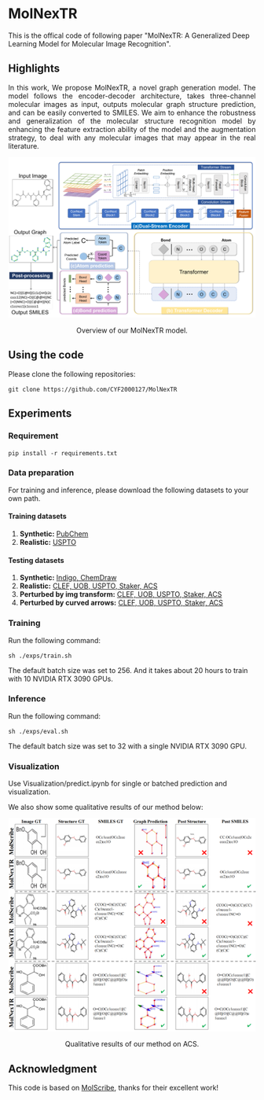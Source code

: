 # MolNexTR
This is the offical code of following paper "MolNexTR: A Generalized Deep Learning Model for Molecular Image Recognition".

## Highlights
<p align="justify">
In this work, We propose MolNexTR, a novel graph generation model. The model follows the encoder-decoder architecture, takes three-channel molecular images as input, outputs molecular graph structure prediction, and can be easily converted to SMILES. We aim to enhance the robustness and generalization of the molecular structure recognition model by enhancing the feature extraction ability of the model and the augmentation strategy, to deal with any molecular images that may appear in the real literature.

[comment]: <> ()
![visualization](figure/arch.png)
<div align="center">
Overview of our MolNexTR model.
</div> 

## Using the code
Please clone the following repositories:
```
git clone https://github.com/CYF2000127/MolNexTR
```
## Experiments

### Requirement
```
pip install -r requirements.txt
```

### Data preparation
For training and inference, please download the following datasets to your own path.
#### Training datasets
1. **Synthetic:**  [PubChem](https://www.synapse.org/#!Synapse:syn3193805/wiki/217789)
2. **Realistic:**  [USPTO](https://chaos.grand-challenge.org/)  

#### Testing datasets
1. **Synthetic:**  [Indigo, ChemDraw](https://www.synapse.org/#!Synapse:syn3193805/wiki/217789)
2. **Realistic:**  [CLEF, UOB, USPTO, Staker, ACS](https://chaos.grand-challenge.org/)  
3. **Perturbed by img transform:** [CLEF, UOB, USPTO, Staker, ACS](https://chaos.grand-challenge.org/) 
4. **Perturbed by curved arrows:** [CLEF, UOB, USPTO, Staker, ACS](https://chaos.grand-challenge.org/) 


### Training
Run the following command:
```
sh ./exps/train.sh
```
The default batch size was set to 256. And it takes about 20 hours to train with 10 NVIDIA RTX 3090 GPUs. 

### Inference
Run the following command:
```
sh ./exps/eval.sh
```
The default batch size was set to 32 with a single NVIDIA RTX 3090 GPU.

### Visualization
Use Visualization/predict.ipynb for single or batched prediction and visualization.

We also show some qualitative results of our method below:

![visualization](figure/vs1.png)
<div align="center">
Qualitative results of our method on ACS.
</div> 

## Acknowledgment 
This code is based on [MolScribe](https://github.com/thomas0809/MolScribe), thanks for their excellent work!

